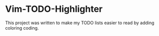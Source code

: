 # Vim-TODO-Highlighter

This project was written to make my TODO lists easier to read by adding coloring coding.

